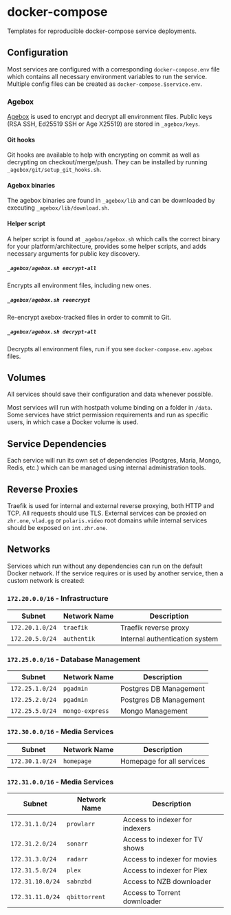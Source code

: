# docker-compose

Templates for reproducible docker-compose service deployments.

## Configuration

Most services are configured with a corresponding `docker-compose.env` file which contains all necessary environment variables to run the service. Multiple config files can be created as `docker-compose.$service.env`.

### Agebox

[Agebox](https://github.com/slok/agebox) is used to encrypt and decrypt all environment files. Public keys (RSA SSH, Ed25519 SSH or Age X25519) are stored in `_agebox/keys`. 

#### Git hooks

Git hooks are available to help with encrypting on commit as well as decrypting on checkout/merge/push. They can be installed by running `_agebox/git/setup_git_hooks.sh`.

#### Agebox binaries

The agebox binaries are found in `_agebox/lib` and can be downloaded by executing `_agebox/lib/download.sh`.

#### Helper script

A helper script is found at `_agebox/agebox.sh` which calls the correct binary for your platform/architecture, provides some helper scripts, and adds necessary arguments for public key discovery.

##### `_agebox/agebox.sh encrypt-all`

Encrypts all environment files, including new ones. 

##### `_agebox/agebox.sh reencrypt`

Re-encrypt axebox-tracked files in order to commit to Git.

##### `_agebox/agebox.sh decrypt-all`

Decrypts all environment files, run if you see `docker-compose.env.agebox` files.

## Volumes

All services should save their configuration and data whenever possible.

Most services will run with hostpath volume binding on a folder in `/data`. Some services have strict permission requirements and run as specific users, in which case a Docker volume is used.

## Service Dependencies

Each service will run its own set of dependencies (Postgres, Maria, Mongo, Redis, etc.) which can be managed using internal administration tools.

## Reverse Proxies

Traefik is used for internal and external reverse proxying, both HTTP and TCP. All requests should use TLS. External services can be proxied on `zhr.one`, `vlad.gg` or `polaris.video` root domains while internal services should be exposed on `int.zhr.one`.

## Networks

Services which run without any dependencies can run on the default Docker network. If the service requires or is used by another service, then a custom network is created:

### `172.20.0.0/16` - Infrastructure

| Subnet          | Network Name    | Description                    |
| --------------- | --------------- | ------------------------------ |
| `172.20.1.0/24` | `traefik`       | Traefik reverse proxy          |
| `172.20.5.0/24` | `authentik`     | Internal authentication system |

### `172.25.0.0/16` - Database Management

| Subnet          | Network Name    | Description            |
| --------------- | --------------- | ---------------------- |
| `172.25.1.0/24` | `pgadmin`       | Postgres DB Management |
| `172.25.2.0/24` | `pgadmin`       | Postgres DB Management |
| `172.25.5.0/24` | `mongo-express` | Mongo Management       |

### `172.30.0.0/16` - Media Services

| Subnet           | Network Name    | Description                    |
| ---------------- | --------------- | ------------------------------ |
| `172.30.1.0/24`  | `homepage`      | Homepage for all services      |

### `172.31.0.0/16` - Media Services

| Subnet           | Network Name    | Description                    |
| ---------------- | --------------- | ------------------------------ |
| `172.31.1.0/24`  | `prowlarr`      | Access to indexer for indexers |
| `172.31.2.0/24`  | `sonarr`        | Access to indexer for TV shows |
| `172.31.3.0/24`  | `radarr`        | Access to indexer for movies   |
| `172.31.5.0/24`  | `plex`          | Access to indexer for Plex     |
| `172.31.10.0/24` | `sabnzbd`       | Access to NZB downloader       |
| `172.31.11.0/24` | `qbittorrent`   | Access to Torrent downloader   |
